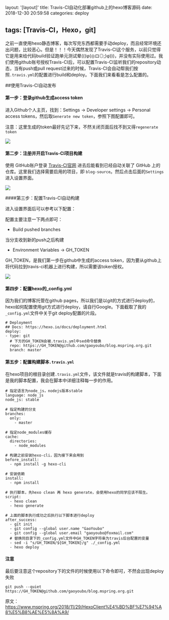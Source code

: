 layout: '[layout]'
title: Travis-CI自动化部署github上的hexo博客源码
date: 2018-12-30 20:59:58
categories: deploy

tags: [Travis-CI，Hexo，git]
---
之前一直使用hexo静态博客，每次写完东西都需要手动deploy，而且经常环境还出问题，比较恶心。但是！！！今天偶然发现了Travis-CI这个服务，以前只觉得它是用来给代码build验证跑单元测试晕(((φ(◎ロ◎;)φ)))，并没有实际使用过。我们使用github账号授权Travis-CI后，可以配置Travis-CI监听我们的repository动态，当有push或pull request过来的时候，Travis-CI会自动帮我们按照`.travis.yml`的配置进行build和deploy。下面我们来看看是怎么配置的。

##使用Travis-CI自动发布

#### 第一步：登录github生成access token

进入Github个人主页，找到：Settings -> Developer settings -> Personal access tokens，然后取`Generate new token`，参照下图配置即可。

注意：这里生成的token最好先记下来，不然关闭页面后找不到又得`regenerate token`

![](E:\hexo-blog-source\source\_posts\deploy\Travis-CI自动化部署github上的hexo博客源码\1.png)

#### 第二步：注册并开启Travis-CI项目构建

使用 GitHub账户登录 [Travis-CI官网](https://travis-ci.org/) 进去后能看到已经自动关联了 GitHub 上的仓库。这里我们选择需要启用的项目，即 `blog-source`。然后点击后面的`Settings`进入设置界面。

![](E:\hexo-blog-source\source\_posts\deploy\Travis-CI自动化部署github上的hexo博客源码\2.png)

####第三步：配置Travis-CI自动构建

进入设置界面后可以参考以下配置：

配置主要注意一下两点即可：

- Build pushed branches

当分支收到新的push之后构建

- Environment Variables -> GH_TOKEN

GH_TOKEN，是我们第一步在github中生成的access token，因为要从github上将代码拉到travis-ci机器上进行构建，所以需要该token授权。

![](E:\hexo-blog-source\source\_posts\deploy\Travis-CI自动化部署github上的hexo博客源码\3.png)

#### 第四步：配置hexo的_config.yml

因为我们的博客托管在github pages，所以我们是以git的方式进行deploy的，hexo如何配置使用git方式进行deploy，请自行Google。下面截取了我的`_config.yml`文件中关于git deploy配置的片段。

```
# Deployment
## Docs: https://hexo.io/docs/deployment.html
deploy:
- type: git
  # 下方的GH_TOKEN会被.travis.yml中sed命令替换
  repo: https://GH_TOKEN@github.com/gaoyoubo/blog.mspring.org.git
  branch: master
```



#### 第五步：配置构建脚本`.travis.yml`

在hexo项目的根目录创建`.travis.yml`文件，该文件就是travis的构建脚本，下面是我的脚本配置，我会在脚本中详细注释每一步的作用。

```
# 指定语言为node_js，nodejs版本stable
language: node_js
node_js: stable

# 指定构建的分支
branches:
  only:
    - master

# 指定node_modules缓存
cache:
  directories:
    - node_modules

# 构建之前安装hexo-cli，因为接下来会用到
before_install:
  - npm install -g hexo-cli

# 安装依赖
install:
  - npm install

# 执行脚本，先hexo clean 再 hexo generate，会使用hexo的同学应该不陌生。
script:
  - hexo clean
  - hexo generate

# 上面的脚本执行成功之后执行以下脚本进行deploy
after_success:
  - git init
  - git config --global user.name "GaoYoubo"
  - git config --global user.email "gaoyoubo@foxmail.com"
  # 替换同目录下的_config.yml文件中GH_TOKEN字符串为travis后台配置的变量
  - sed -i "s/GH_TOKEN/${GH_TOKEN}/g" ./_config.yml
  - hexo deploy
```

#### 注意

最后要注意这个repository下的文件的时候使用以下命令即可，不然会出现deploy失败

```
git push --quiet https://GH_TOKEN@github.com/gaoyoubo/blog.mspring.org.git
```



原文：https://www.mspring.org/2018/11/29/HexoClient%E4%BD%BF%E7%94%A8%E5%B8%AE%E5%8A%A9/